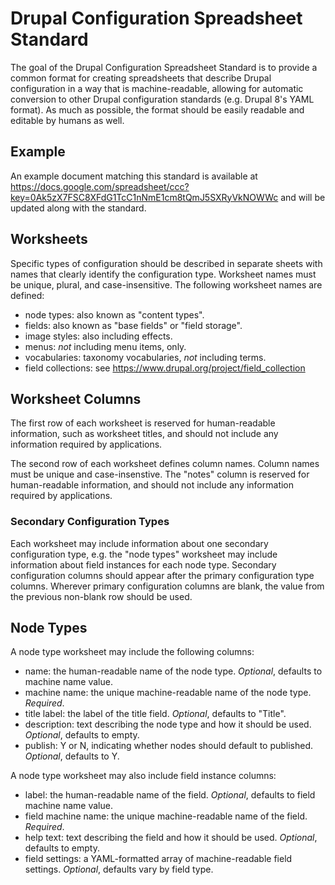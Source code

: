 Drupal Configuration Spreadsheet Standard
=========================================

The goal of the Drupal Configuration Spreadsheet Standard is to provide a common format for creating spreadsheets that describe Drupal configuration in a way that is machine-readable, allowing for automatic conversion to other Drupal configuration standards (e.g. Drupal 8's YAML format). As much as possible, the format should be easily readable and editable by humans as well.

## Example

An example document matching this standard is available at https://docs.google.com/spreadsheet/ccc?key=0Ak5zX7FSC8XFdG1TcC1nNmE1cm8tQmJ5SXRyVkNOWWc and will be updated along with the standard.

## Worksheets

Specific types of configuration should be described in separate sheets with names that clearly identify the configuration type. Worksheet names must be unique, plural, and case-insensitive. The following worksheet names are defined:

* node types: also known as "content types".
* fields: also known as "base fields" or "field storage".
* image styles: also including effects.
* menus: *not* including menu items, only.
* vocabularies: taxonomy vocabularies, *not* including terms.
* field collections: see https://www.drupal.org/project/field_collection

## Worksheet Columns

The first row of each worksheet is reserved for human-readable information, such as worksheet titles, and should not include any information required by applications.

The second row of each worksheet defines column names. Column names must be unique and case-insenstive. The "notes" column is reserved for human-readable information, and should not include any information required by applications.

### Secondary Configuration Types

Each worksheet may include information about one secondary configuration type, e.g. the "node types" worksheet may include information about field instances for each node type. Secondary configuration columns should appear after the primary configuration type columns. Wherever primary configuration columns are blank, the value from the previous non-blank row should be used.

## Node Types

A node type worksheet may include the following columns:

* name: the human-readable name of the node type. *Optional*, defaults to machine name value.
* machine name: the unique machine-readable name of the node type. *Required*.
* title label: the label of the title field. *Optional*, defaults to "Title".
* description: text describing the node type and how it should be used. *Optional*, defaults to empty.
* publish: Y or N, indicating whether nodes should default to published. *Optional*, defaults to Y.

A node type worksheet may also include field instance columns:

* label: the human-readable name of the field. *Optional*, defaults to field machine name value.
* field machine name: the unique machine-readable name of the field. *Required*.
* help text: text describing the field and how it should be used. *Optional*, defaults to empty.
* field settings: a YAML-formatted array of machine-readable field settings. *Optional*, defaults vary by field type.
